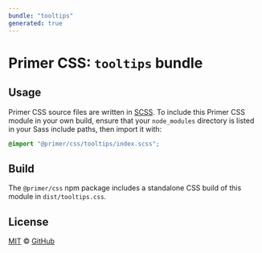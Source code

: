 ```yaml
---
bundle: "tooltips"
generated: true
---
```


# Primer CSS: `tooltips` bundle

## Usage

Primer CSS source files are written in [SCSS]. To include this Primer CSS module in your own build, ensure that your `node_modules` directory is listed in your Sass include paths, then import it with:

```scss
@import "@primer/css/tooltips/index.scss";
```

## Build

The `@primer/css` npm package includes a standalone CSS build of this module in `dist/tooltips.css`.

## License

[MIT](https://github.com/primer/css/blob/main/LICENSE) &copy; [GitHub](https://github.com/)


[scss]: https://sass-lang.com/documentation/syntax#scss
